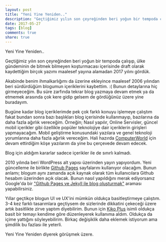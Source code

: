 ```yaml
---
layout: post
title: "Yeni Yine Yeniden.."
description: "Geçtiğimiz yılın son çeyreğinden beri yoğun bir tempoda çalışıp, ülke gündeminin de bitmek bilmeyen koşturmacası içerisinde draft olarak kaydettiğim birçok yazımı maalesef yayına alamadan 2017 yılını gördük."
date: 2017-05-27
tags: [blog]
comments: true
share: true
---
```

Yeni Yine Yeniden..

Geçtiğimiz yılın son çeyreğinden beri yoğun bir tempoda çalışıp, ülke gündeminin de bitmek bilmeyen koşturmacası içerisinde draft olarak kaydettiğim birçok yazımı maalesef yayına alamadan 2017 yılını gördük. 

Akabinde benim ihmalkarlığımı da üzerine ekleyince maalesef 2006 yılından beri sürdürdüğüm blogumun içeriklerini kaybettim. :( Bunun detaylarına hiç girmeyeceğim. Bu süre zarfında tekrar blog yazmaya devam etmek ya da etmemek arasında çok kere gidip gelsem de gördüğünüz üzere yine buradayım.

Bugüne kadar blog içeriklerimde pek çok farklı konuyu işlemeye çalıştım fakat bundan sonra bazı başlıkları blog içerisinde kullanmayıp, bazılarına da daha fazla ağırlık vereceğim. Örneğin; Nasıl yapılır, Online Servisler, güncel mobil içerikler gibi özellikle popüler teknolojiye dair içeriklerin girişleri yapmayacağım. Mobil geliştirme konusundaki yazılara ve genel teknoloji yorumlarına daha fazla ağırlık vereceğim. Hali hazırda [ComputerWorld](http://www.computerworld.com.tr/category/blog/) için devam ettirdiğim köşe yazılarım da yine bu çerçevede devam edecek.

Blog için aldığım kararlar sadece içerikler ile de sınırlı kalmadı. 

2010 yılında beri WordPress alt yapısı üzerinden yayın yapıyordum. Yeni güncelleme ile birlikte [Github Pages](https://pages.github.com) sayfalarını kullanıyor olacağım. Bunun anlamı; blogum aynı zamanda açık kaynak olarak tüm kullanıcılara Github hesabım üzerinden açık olacak. Bunun nasıl yapıldığını merak ediyorsanız Google'da bir ["Github Pages ve Jekyll ile blog oluşturmak"](https://www.google.com.tr/search?q=jekyll+blog+nedir&oq=jekyll+blog+nedir&aqs=chrome..69i57.4284j0j7&sourceid=chrome&ie=UTF-8#q=Github+Pages+ve+Jekyll+ile+blog+olu%C5%9Fturmak) araması yapabilirsiniz.

Yıllar geçtikçe blogun UI ve UX'ini mümkün oldukça basitleştirmeye çalıştım. 3-4 kez farklı tasarımlara geçtiysem de sizlerinde dikkatini çekeceği üzere artık basitlikte zirve yaptım diyebilirim. Bunun için [Kiko Plus](https://github.com/AWEEKJ/Kiko-plus) isimli oldukça basit bir temayı kendime göre düzenleyerek kullanıma aldım. Oldukça da içime yattığını söyleyebilirim. Birkaç değişiklik daha eklemek istiyorum ama şimdilik bu fazlası ile yeterli.

Yeni Yine Yeniden diyerek görüşmek üzere.